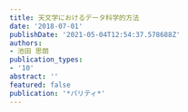 ```yaml
---
title: 天文学におけるデータ科学的方法
date: '2018-07-01'
publishDate: '2021-05-04T12:54:37.578688Z'
authors:
- 池田 思朗
publication_types:
- '10'
abstract: ''
featured: false
publication: '*パリティ*'
---
```


